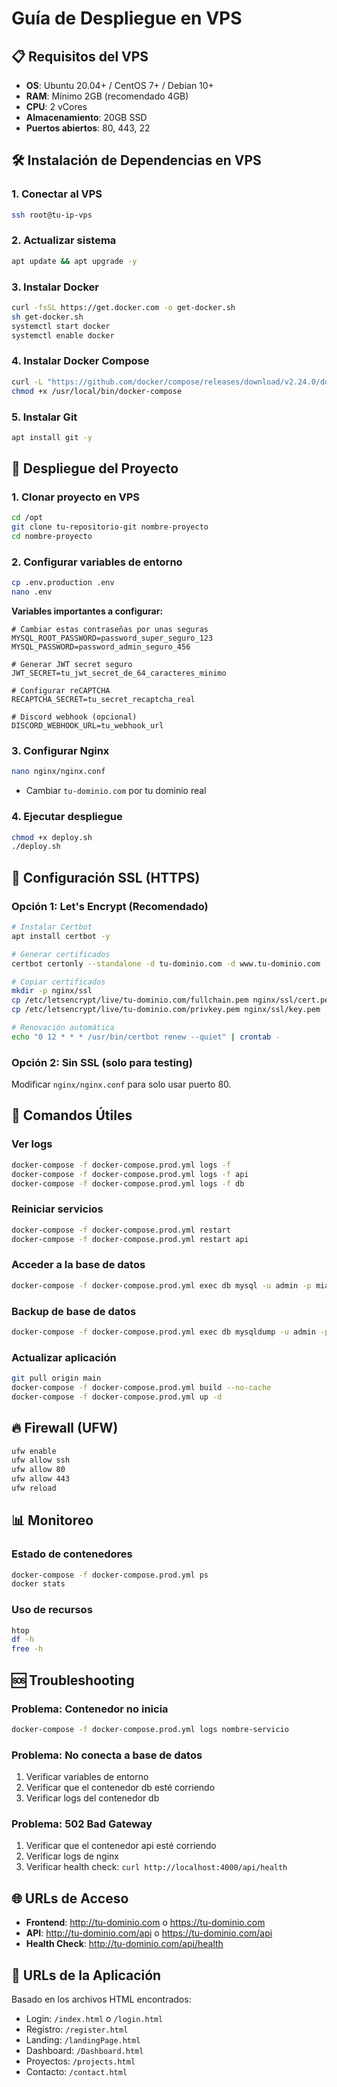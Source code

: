 # Guía de Despliegue en VPS

## 📋 Requisitos del VPS

- **OS**: Ubuntu 20.04+ / CentOS 7+ / Debian 10+
- **RAM**: Mínimo 2GB (recomendado 4GB)
- **CPU**: 2 vCores
- **Almacenamiento**: 20GB SSD
- **Puertos abiertos**: 80, 443, 22

## 🛠️ Instalación de Dependencias en VPS

### 1. Conectar al VPS
```bash
ssh root@tu-ip-vps
```

### 2. Actualizar sistema
```bash
apt update && apt upgrade -y
```

### 3. Instalar Docker
```bash
curl -fsSL https://get.docker.com -o get-docker.sh
sh get-docker.sh
systemctl start docker
systemctl enable docker
```

### 4. Instalar Docker Compose
```bash
curl -L "https://github.com/docker/compose/releases/download/v2.24.0/docker-compose-$(uname -s)-$(uname -m)" -o /usr/local/bin/docker-compose
chmod +x /usr/local/bin/docker-compose
```

### 5. Instalar Git
```bash
apt install git -y
```

## 🚀 Despliegue del Proyecto

### 1. Clonar proyecto en VPS
```bash
cd /opt
git clone tu-repositorio-git nombre-proyecto
cd nombre-proyecto
```

### 2. Configurar variables de entorno
```bash
cp .env.production .env
nano .env
```

**Variables importantes a configurar:**
```env
# Cambiar estas contraseñas por unas seguras
MYSQL_ROOT_PASSWORD=password_super_seguro_123
MYSQL_PASSWORD=password_admin_seguro_456

# Generar JWT secret seguro
JWT_SECRET=tu_jwt_secret_de_64_caracteres_minimo

# Configurar reCAPTCHA
RECAPTCHA_SECRET=tu_secret_recaptcha_real

# Discord webhook (opcional)
DISCORD_WEBHOOK_URL=tu_webhook_url
```

### 3. Configurar Nginx
```bash
nano nginx/nginx.conf
```
- Cambiar `tu-dominio.com` por tu dominio real

### 4. Ejecutar despliegue
```bash
chmod +x deploy.sh
./deploy.sh
```

## 🔐 Configuración SSL (HTTPS)

### Opción 1: Let's Encrypt (Recomendado)
```bash
# Instalar Certbot
apt install certbot -y

# Generar certificados
certbot certonly --standalone -d tu-dominio.com -d www.tu-dominio.com

# Copiar certificados
mkdir -p nginx/ssl
cp /etc/letsencrypt/live/tu-dominio.com/fullchain.pem nginx/ssl/cert.pem
cp /etc/letsencrypt/live/tu-dominio.com/privkey.pem nginx/ssl/key.pem

# Renovación automática
echo "0 12 * * * /usr/bin/certbot renew --quiet" | crontab -
```

### Opción 2: Sin SSL (solo para testing)
Modificar `nginx/nginx.conf` para solo usar puerto 80.

## 🔧 Comandos Útiles

### Ver logs
```bash
docker-compose -f docker-compose.prod.yml logs -f
docker-compose -f docker-compose.prod.yml logs -f api
docker-compose -f docker-compose.prod.yml logs -f db
```

### Reiniciar servicios
```bash
docker-compose -f docker-compose.prod.yml restart
docker-compose -f docker-compose.prod.yml restart api
```

### Acceder a la base de datos
```bash
docker-compose -f docker-compose.prod.yml exec db mysql -u admin -p miapp_db
```

### Backup de base de datos
```bash
docker-compose -f docker-compose.prod.yml exec db mysqldump -u admin -p miapp_db > backup_$(date +%Y%m%d_%H%M%S).sql
```

### Actualizar aplicación
```bash
git pull origin main
docker-compose -f docker-compose.prod.yml build --no-cache
docker-compose -f docker-compose.prod.yml up -d
```

## 🔥 Firewall (UFW)
```bash
ufw enable
ufw allow ssh
ufw allow 80
ufw allow 443
ufw reload
```

## 📊 Monitoreo

### Estado de contenedores
```bash
docker-compose -f docker-compose.prod.yml ps
docker stats
```

### Uso de recursos
```bash
htop
df -h
free -h
```

## 🆘 Troubleshooting

### Problema: Contenedor no inicia
```bash
docker-compose -f docker-compose.prod.yml logs nombre-servicio
```

### Problema: No conecta a base de datos
1. Verificar variables de entorno
2. Verificar que el contenedor db esté corriendo
3. Verificar logs del contenedor db

### Problema: 502 Bad Gateway
1. Verificar que el contenedor api esté corriendo
2. Verificar logs de nginx
3. Verificar health check: `curl http://localhost:4000/api/health`

## 🌐 URLs de Acceso

- **Frontend**: http://tu-dominio.com o https://tu-dominio.com
- **API**: http://tu-dominio.com/api o https://tu-dominio.com/api
- **Health Check**: http://tu-dominio.com/api/health

## 📱 URLs de la Aplicación

Basado en los archivos HTML encontrados:
- Login: `/index.html` o `/login.html`
- Registro: `/register.html`
- Landing: `/landingPage.html`
- Dashboard: `/Dashboard.html`
- Proyectos: `/projects.html`
- Contacto: `/contact.html`
